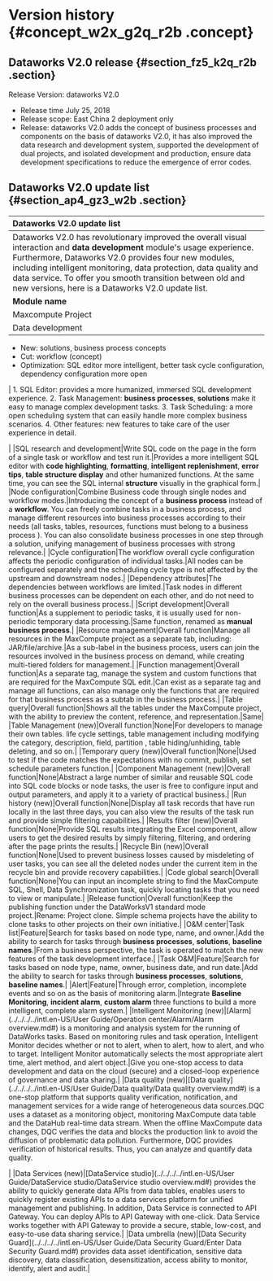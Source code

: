 # Version history {#concept_w2x_g2q_r2b .concept}

## Dataworks V2.0 release {#section_fz5_k2q_r2b .section}

Release Version: dataworks V2.0

-   Release time July 25, 2018
-   Release scope: East China 2 deployment only
-   Release: dataworks V2.0 adds the concept of business processes and components on the basis of dataworks V2.0, it has also improved the data research and development system, supported the development of dual projects, and isolated development and production, ensure data development specifications to reduce the emergence of error codes.

## Dataworks V2.0 update list {#section_ap4_gz3_w2b .section}

|Dataworks V2.0 update list|
|:-------------------------|
|Dataworks V2.0 has revolutionary improved the overall visual interaction and **data development** module's usage experience. Furthermore, Dataworks V2.0 provides four new modules, including intelligent monitoring, data protection, data quality and data service. To offer you smooth transition between old and new versions, here is a Dataworks V2.0 update list.|
|**Module name**|**Sub-Module**|**Comparison**|**Dataworks V1. 0**|**Dataworks V2.0**|**Improved effects**|
|Maxcompute Project|Project Management Mode|Management methods|A dataworks project corresponds to a maxcompute project.|Introducing the concept of "Standard Mode", a dataworks project corresponds to two maxcompute projects, respectively: development environment, production environment. \( See [Simple mode and standard mode](../../../../intl.en-US/Best Practices/Simple mode and standard mode.md#) \)|Isolate risks to protect code stability in production environments.|
|Data development|Task development|Overall function|Perform single task, workflow code writing, cycle scheduling configuration. After completion, it can be submitted to the operation center for automatic scheduling.| -   Renamed: Data Development
-   New: solutions, business process concepts
-   Cut: workflow \(concept\)
-   Optimization: SQL editor more intelligent, better task cycle configuration, dependency configuration more open

 | 1.  SQL Editor: provides a more humanized, immersed SQL development experience.
2.  Task Management: **business processes**, **solutions** make it easy to manage complex development tasks.
3.  Task Scheduling: a more open scheduling system that can easily handle more complex business scenarios.
4.  Other features: new features to take care of the user experience in detail.

 |
|SQL research and development|Write SQL code on the page in the form of a single task or workflow and test run it.|Provides a more intelligent SQL editor with **code highlighting**, **formatting**, **intelligent replenishment**, **error tips**, **table structure display** and other humanized functions. At the same time, you can see the SQL internal **structure** visually in the graphical form.|
|Node configuration|Combine Business code through single nodes and workflow modes.|Introducing the concept of a **business process** instead of a **workflow**. You can freely combine tasks in a business process, and manage different resources into business processes according to their needs \(all tasks, tables, resources, functions must belong to a business process \). You can also consolidate business processes in one step through a solution, unifying management of business processes with strong relevance.|
|Cycle configuration|The workflow overall cycle configuration affects the periodic configuration of individual tasks.|All nodes can be configured separately and the scheduling cycle type is not affected by the upstream and downstream nodes.|
|Dependency attributes|The dependencies between workflows are limited.|Task nodes in different business processes can be dependent on each other, and do not need to rely on the overall business process.|
|Script development|Overall function|As a supplement to periodic tasks, it is usually used for non-periodic temporary data processing.|Same function, renamed as **manual business process**.|
|Resource management|Overall function|Manage all resources in the MaxCompute project as a separate tab, including: JAR/file/archive.|As a sub-label in the business process, users can join the resources involved in the business process on demand, while creating multi-tiered folders for management.|
|Function management|Overall function|As a separate tag, manage the system and custom functions that are required for the MaxCompute SQL edit.|Can exist as a separate tag and manage all functions, can also manage only the functions that are required for that business process as a subtab in the business process.|
|Table query|Overall function|Shows all the tables under the MaxCompute project, with the ability to preview the content, reference, and representation.|Same|
|Table Management \(new\)|Overall function|None|For developers to manage their own tables. life cycle settings, table management including modifying the category, description, field, partition , table hiding/unhiding, table deleting, and so on.|
|Temporary query \(new\)|Overall function|None|Used to test if the code matches the expectations with no commit, publish, set schedule parameters function.|
|Component Management \(new\)|Overall function|None|Abstract a large number of similar and reusable SQL code into SQL code blocks or node tasks, the user is free to configure input and output parameters, and apply it to a variety of practical business.|
|Run history \(new\)|Overall function|None|Display all task records that have run locally in the last three days, you can also view the results of the task run and provide simple filtering capabilities.|
|Results filter \(new\)|Overall function|None|Provide SQL results integrating the Excel component, allow users to get the desired results by simply filtering, filtering, and ordering after the page prints the results.|
|Recycle Bin \(new\)|Overall function|None|Used to prevent business losses caused by misdeleting of user tasks, you can see all the deleted nodes under the current item in the recycle bin and provide recovery capabilities.|
|Code global search|Overall function|None|You can input an incomplete string to find the MaxCompute SQL, Shell, Data Synchronization task, quickly locating tasks that you need to view or manipulate.|
|Release function|Overall function|Keep the publishing function under the DataWorksV1 standard mode project.|Rename: Project clone. Simple schema projects have the ability to clone tasks to other projects on their own initiative.|
|O&M center|Task list|Feature|Search for tasks based on node type, name, and owner.|Add the ability to search for tasks through **business processes**, **solutions**, **baseline names**.|From a business perspective, the task is operated to match the new features of the task development interface.|
|Task O&amp;M|Feature|Search for tasks based on node type, name, owner, business date, and run date.|Add the ability to search for tasks through **business processes**, **solutions**, **baseline names**.|
|Alert|Feature|Through error, completion, incomplete events and so on as the basis of monitoring alarm.|Integrate **Baseline Monitoring**, **incident alarm**, **custom alarm** three functions to build a more intelligent, complete alarm system.|
|Intelligent Monitoring \(new\)|[Alarm](../../../../intl.en-US/User Guide/Operation center/Alarm/Alarm overview.md#) is a monitoring and analysis system for the running of DataWorks tasks. Based on monitoring rules and task operation, Intelligent Monitor decides whether or not to alert, when to alert, how to alert, and who to target. Intelligent Monitor automatically selects the most appropriate alert time, alert method, and alert object.|Give you one-stop access to data development and data on the cloud \(secure\) and a closed-loop experience of governance and data sharing.|
|Data quality \(new\)|[Data quality](../../../../intl.en-US/User Guide/Data quality/Data quality overview.md#) is a one-stop platform that supports quality verification, notification, and management services for a wide range of heterogeneous data sources.DQC uses a dataset as a monitoring object, monitoring MaxCompute data table and the DataHub real-time data stream. When the offline MaxCompute data changes, DQC verifies the data and blocks the production link to avoid the diffusion of problematic data pollution. Furthermore, DQC provides verification of historical results. Thus, you can analyze and quantify data quality.

|
|Data Services \(new\)|[DataService studio](../../../../intl.en-US/User Guide/DataService studio/DataService studio overview.md#) provides the ability to quickly generate data APIs from data tables, enables users to quickly register existing APIs to a data services platform for unified management and publishing. In addition, Data Service is connected to API Gateway. You can deploy APIs to API Gateway with one-click. Data Service works together with API Gateway to provide a secure, stable, low-cost, and easy-to-use data sharing service.|
|Data umbrella \(new\)|[Data Security Guard](../../../../intl.en-US/User Guide/Data Security Guard/Enter Data Security Guard.md#) provides data asset identification, sensitive data discovery, data classification, desensitization, access ability to monitor, identify, alert and audit.|

